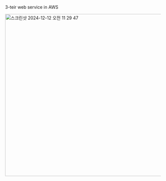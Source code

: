 3-teir web service in AWS


<img width="526" alt="스크린샷 2024-12-12 오전 11 29 47" src="https://github.com/user-attachments/assets/5a87568a-c639-4efd-baff-04e5e1fdc913" />

